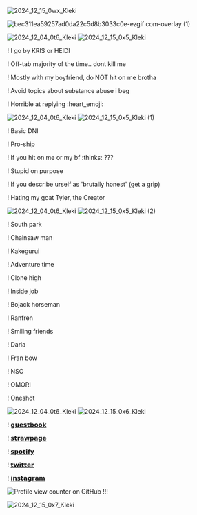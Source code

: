 
![2024_12_15_0wx_Kleki](https://github.com/user-attachments/assets/9c167f98-b3da-4923-b06a-72cbcc232635)

![bec311ea59257ad0da22c5d8b3033c0e-ezgif com-overlay (1)](https://github.com/user-attachments/assets/9abac5cd-245a-49cf-8221-437a22d72c51)

![2024_12_04_0t6_Kleki](https://github.com/user-attachments/assets/12dddc1b-a77c-49dd-b79e-1a1b2ba83157)
![2024_12_15_0x5_Kleki](https://github.com/user-attachments/assets/384da594-cfd7-45db-9a8b-5817f789bab0)



! I go by KRIS or HEIDI 

! Off-tab majority of the time.. dont kill me

! Mostly with my boyfriend, do NOT hit on me brotha

! Avoid topics about substance abuse i beg

! Horrible at replying :heart_emoji: 

![2024_12_04_0t6_Kleki](https://github.com/user-attachments/assets/70e4ca54-0af3-40e7-b41f-2a006fa1a9d6)
![2024_12_15_0x5_Kleki (1)](https://github.com/user-attachments/assets/38744d1f-23af-468e-9223-8700f40356e5)


! Basic DNI

! Pro-ship

! If you hit on me or my bf :thinks: ???

! Stupid on purpose 

! If you describe urself as 'brutally honest' (get a grip)

! Hating my goat Tyler, the Creator

![2024_12_04_0t6_Kleki](https://github.com/user-attachments/assets/12dddc1b-a77c-49dd-b79e-1a1b2ba83157)
![2024_12_15_0x5_Kleki (2)](https://github.com/user-attachments/assets/f3e4515b-e02d-49ea-ba85-16d2c6266b2c)


! South park

! Chainsaw man

! Kakegurui

! Adventure time

! Clone high

! Inside job

! Bojack horseman

! Ranfren

! Smiling friends

! Daria

! Fran bow

! NSO

! OMORI

! Oneshot

![2024_12_04_0t6_Kleki](https://github.com/user-attachments/assets/12dddc1b-a77c-49dd-b79e-1a1b2ba83157)
![2024_12_15_0x6_Kleki](https://github.com/user-attachments/assets/cb40947d-b552-4cc6-8089-c192f94249f3)


! [𝗴𝘂𝗲𝘀𝘁𝗯𝗼𝗼𝗸](https://kriss0mwahh.atabook.org/)

! [𝘀𝘁𝗿𝗮𝘄𝗽𝗮𝗴𝗲](https://kriss0mwahh.straw.page/)

! [𝘀𝗽𝗼𝘁𝗶𝗳𝘆](https://open.spotify.com/user/unt6s436jwrn1wpacted7x9az)

! [𝘁𝘄𝗶𝘁𝘁𝗲𝗿](https://x.com/Kriss0Mwahh)

! [𝗶𝗻𝘀𝘁𝗮𝗴𝗿𝗮𝗺](https://www.instagram.com/kriss0mwahh/)


![Profile view counter on GitHub](https://komarev.com/ghpvc/?username=kriss0mwahh) !!!

![2024_12_15_0x7_Kleki](https://github.com/user-attachments/assets/f859a5cd-b890-402f-bb41-2e6f886569ef)

